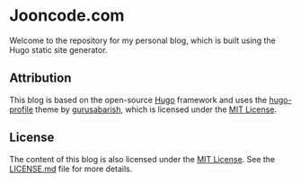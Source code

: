 # Jooncode.com

Welcome to the repository for my personal blog, which is built using the Hugo static site generator.

## Attribution

This blog is based on the open-source [Hugo](https://gohugo.io/) framework and uses the [hugo-profile](https://github.com/gurusabarish/hugo-profile#how-to-use-this-template) theme by [gurusabarish](https://github.com/theme-author-username), which is licensed under the [MIT License](https://github.com/gurusabarish/hugo-profile/blob/master/LICENSE).

## License

The content of this blog is also licensed under the [MIT License](LICENSE.md). See the [LICENSE.md](LICENSE.md) file for more details.
